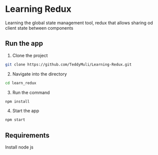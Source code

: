 # Learning Redux

Learning the global state management tool, redux that allows sharing od client state between components

## Run the app
1. Clone the project
``` bash
git clone https://github.com/TeddyMuli/Learning-Redux.git
```
2. Navigate into the directory
``` bash
cd learn_redux
```
3. Run the command 
``` bash
npm install
```
4. Start the app
``` bash
npm start
```

## Requirements
Install node js
